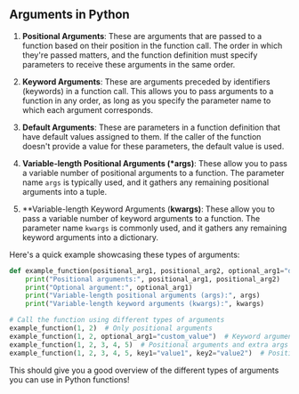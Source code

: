 ## Arguments in Python

1. **Positional Arguments**: These are arguments that are passed to a function based on their position in the function call. The order in which they're passed matters, and the function definition must specify parameters to receive these arguments in the same order.

2. **Keyword Arguments**: These are arguments preceded by identifiers (keywords) in a function call. This allows you to pass arguments to a function in any order, as long as you specify the parameter name to which each argument corresponds.

3. **Default Arguments**: These are parameters in a function definition that have default values assigned to them. If the caller of the function doesn't provide a value for these parameters, the default value is used.

4. **Variable-length Positional Arguments (*args)**: These allow you to pass a variable number of positional arguments to a function. The parameter name `args` is typically used, and it gathers any remaining positional arguments into a tuple.

5. **Variable-length Keyword Arguments (**kwargs)**: These allow you to pass a variable number of keyword arguments to a function. The parameter name `kwargs` is commonly used, and it gathers any remaining keyword arguments into a dictionary.

Here's a quick example showcasing these types of arguments:

```python
def example_function(positional_arg1, positional_arg2, optional_arg1="default_value", *args, **kwargs):
    print("Positional arguments:", positional_arg1, positional_arg2)
    print("Optional argument:", optional_arg1)
    print("Variable-length positional arguments (args):", args)
    print("Variable-length keyword arguments (kwargs):", kwargs)

# Call the function using different types of arguments
example_function(1, 2)  # Only positional arguments
example_function(1, 2, optional_arg1="custom_value")  # Keyword argument
example_function(1, 2, 3, 4, 5)  # Positional arguments and extra args gathered in *args
example_function(1, 2, 3, 4, 5, key1="value1", key2="value2")  # Positional, extra args, and extra kwargs
```

This should give you a good overview of the different types of arguments you can use in Python functions!